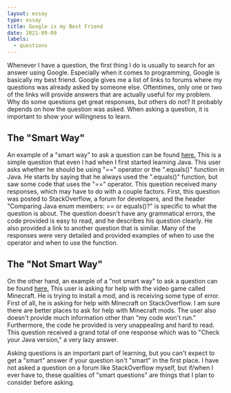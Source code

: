 ```yaml
---
layout: essay
type: essay
title: Google is my Best Friend
date: 2021-09-09
labels:
  - questions
---
```


Whenever I have a question, the first thing I do is usually to search for an answer using Google. Especially when it comes to programming, Google is basically my best friend. Google gives me a list of links to forums where my questions was already asked by someone else. Oftentimes, only one or two of the links will provide answers that are actually useful for my problem. Why do some questions get great responses, but others do not? It probably depends on how the question was asked. When asking a question, it is important to show your willingness to learn.

## The "Smart Way"
An example of a "smart way" to ask a question can be found [here.](https://stackoverflow.com/questions/1750435/comparing-java-enum-members-or-equals/) This is a simple question that even I had when I first started learning Java. This user asks whether he should be using "==" operator or the ".equals()" function in Java. He starts by saying that he always used the ".equals()" function, but saw some code that uses the "==" operator. This question received many responses, which may have to do with a couple factors. First, this question was posted to StackOverflow, a forum for developers, and the header "Comparing Java enum members: == or equals()?" is specific to what the question is about. The question doesn't have any grammatical errors, the code provided is easy to read, and he describes his question clearly. He also provided a link to another question that is similar. Many of the responses were very detailed and provided examples of when to use the operator and when to use the function.

## The "Not Smart Way"
On the other hand, an example of a "not smart way" to ask a question can be found [here.](https://stackoverflow.com/questions/67555395/minecraft-mod-wont-launch) This user is asking for help with the video game called Minecraft. He is trying to install a mod, and is receiving some type of error. First of all, he is asking for help with Minecraft on StackOverflow. I am sure there are better places to ask for help with Minecraft mods. The user also doesn't provide much information other than "my code won't run." Furthermore, the code he provided is very unappealing and hard to read. This question received a grand total of one response which was to "Check your Java version," a very lazy answer.

Asking questions is an important part of learning, but you can't expect to get a "smart" answer if your question isn't "smart" in the first place. I have not asked a question on a forum like StackOverflow myself, but if/when I ever have to, these qualities of "smart questions" are things that I plan to consider before asking.
